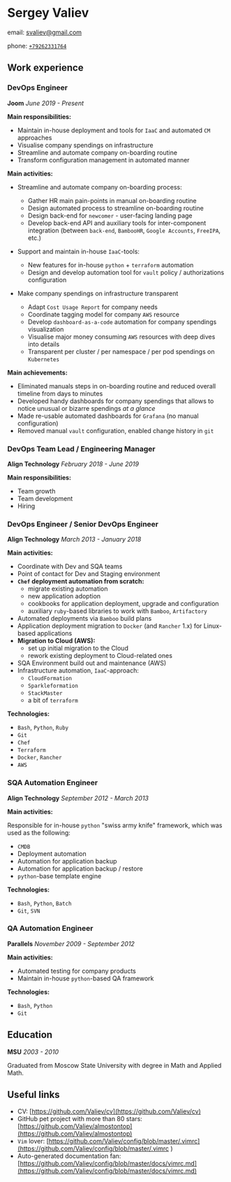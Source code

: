 # Sergey Valiev

email: [svaliev@gmail.com](mailto:svaliev@gmail.com)

phone: [`+79262331764`](tel:+79262331764)


## Work experience

### DevOps Engineer

**Joom**
*June 2019 - Present*


**Main responsibilities:**

* Maintain in-house deployment and tools for `IaaC` and automated `CM` approaches
* Visualise company spendings on infrastructure
* Streamline and automate company on-boarding routine
* Transform configuration management in automated manner


**Main activities:**

* Streamline and automate company on-boarding process:
  * Gather HR main pain-points in manual on-boarding routine
  * Design automated process to streamline on-boarding routine
  * Design back-end for `newcomer` - user-facing landing page
  * Develop back-end API and auxiliary tools for inter-component integration
    (between `back-end`, `BambooHR`, `Google Accounts`, `FreeIPA`, etc.)

* Support and maintain in-house `IaaC`-tools:
  * New features for in-house `python` + `terraform` automation
  * Design and develop automation tool for `vault` policy / authorizations
    configuration

* Make company spendings on infrastructure transparent
  * Adapt `Cost Usage Report` for company needs
  * Coordinate tagging model for company `AWS` resource
  * Develop `dashboard-as-a-code` automation for company spendings visualization
  * Visualise major money consuming `AWS` resources with deep dives into details
  * Transparent per cluster / per namespace / per pod spendings on `Kubernetes`


**Main achievements:**

* Eliminated manuals steps in on-boarding routine and reduced overall timeline
  from days to minutes
* Developed handy dashboards for company spendings that allows
  to notice unusual or bizarre spendings *at a glance*
* Made re-usable automated dashboards for `Grafana` (no manual configuration)
* Removed manual `vault` configuration, enabled change history in `git`


### DevOps Team Lead / Engineering Manager

**Align Technology**
*February 2018 - June 2019*

**Main responsibilities:**

* Team growth
* Team development
* Hiring

### DevOps Engineer / Senior DevOps Engineer

**Align Technology**
*March 2013 - January 2018*


**Main activities:**

* Coordinate with Dev and SQA teams
* Point of contact for Dev and Staging environment
* **`Chef` deployment automation from scratch:**
    * migrate existing automation
    * new application adoption
    * cookbooks for application deployment, upgrade and configuration
    * auxiliary `ruby`-based libraries to work with `Bamboo`, `Artifactory`
* Automated deployments via `Bamboo` build plans
* Application deployment migration to `Docker` (and `Rancher` 1.x) for
    Linux-based applications
* **Migration to Cloud (AWS):**
    * set up initial migration to the Cloud
    * rework existing deployment to Cloud-related ones
* SQA Environment build out and maintenance (AWS)
* Infrastructure automation, `IaaC`-approach:
  * `CloudFormation`
  * `Sparkleformation`
  * `StackMaster`
  * a bit of `terraform`


**Technologies:**

* `Bash`, `Python`, `Ruby`
* `Git`
* `Chef`
* `Terraform`
* `Docker`, `Rancher`
* `AWS`


### SQA Automation Engineer

**Align Technology**
*September 2012 - March 2013*

**Main activities:**

Responsible for in-house `python` "swiss army knife" framework, which was used
as the following:

* `CMDB`
* Deployment automation
* Automation for application backup
* Automation for application backup / restore
* `python`-base template engine


**Technologies:**

* `Bash`, `Python`, `Batch`
* `Git`, `SVN`


### QA Automation Engineer
**Parallels**
*November 2009 - September 2012*

**Main activities:**

* Automated testing for company products
* Maintain in-house `python`-based QA framework

**Technologies:**

* `Bash`, `Python`
* `Git`

## Education

**MSU** *2003 - 2010*

Graduated from Moscow State University with degree in Math and Applied Math.

## Useful links

* CV: [https://github.com/Valiev/cv](https://github.com/Valiev/cv)
* GitHub pet project with more than 80 stars: [https://github.com/Valiev/almostontop](https://github.com/Valiev/almostontop)
* `Vim` lover: [https://github.com/Valiev/config/blob/master/.vimrc](https://github.com/Valiev/config/blob/master/.vimrc )
* Auto-generated documentation fan: [https://github.com/Valiev/config/blob/master/docs/vimrc.md](https://github.com/Valiev/config/blob/master/docs/vimrc.md)
